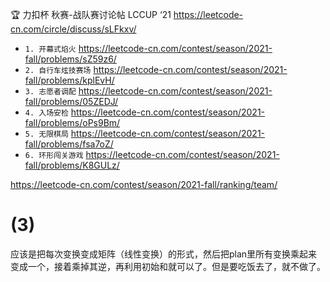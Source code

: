 
🏆 力扣杯 秋赛-战队赛讨论帖 LCCUP ‘21 https://leetcode-cn.com/circle/discuss/sLFkxv/
- `1. 开幕式焰火` https://leetcode-cn.com/contest/season/2021-fall/problems/sZ59z6/
- `2. 自行车炫技赛场` https://leetcode-cn.com/contest/season/2021-fall/problems/kplEvH/
- `3. 志愿者调配` https://leetcode-cn.com/contest/season/2021-fall/problems/05ZEDJ/
- `4. 入场安检` https://leetcode-cn.com/contest/season/2021-fall/problems/oPs9Bm/
- `5. 无限棋局` https://leetcode-cn.com/contest/season/2021-fall/problems/fsa7oZ/
- `6. 环形闯关游戏` https://leetcode-cn.com/contest/season/2021-fall/problems/K8GULz/

https://leetcode-cn.com/contest/season/2021-fall/ranking/team/

# (3)

应该是把每次变换变成矩阵（线性变换）的形式，然后把plan里所有变换乘起来变成一个，接着乘掉其逆，再利用初始和就可以了。但是要吃饭去了，就不做了。
